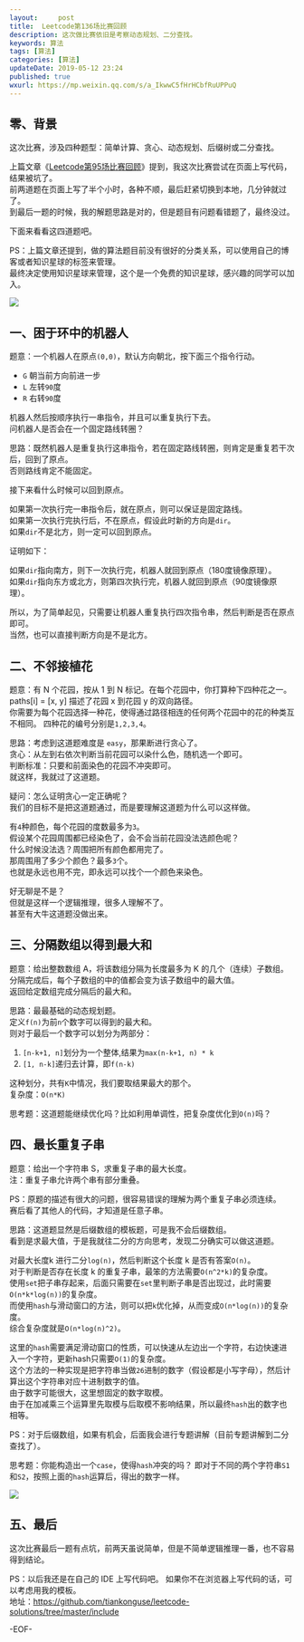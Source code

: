 ```yaml
---   
layout:     post  
title:  Leetcode第136场比赛回顾  
description: 这次做比赛依旧是考察动态规划、二分查找。  
keywords: 算法  
tags: [算法]    
categories: [算法]  
updateDate: 2019-05-12 23:24   
published: true 
wxurl: https://mp.weixin.qq.com/s/a_IkwwC5fHrHCbfRuUPPuQ  
---  
```



## 零、背景  


这次比赛，涉及四种题型：简单计算、贪心、动态规划、后缀树或二分查找。  


上篇文章《[Leetcode第95场比赛回顾](https://mp.weixin.qq.com/s/VfSfndvIv2lCEpIENOCq0A)》提到，我这次比赛尝试在页面上写代码，结果被坑了。  
前两道题在页面上写了半个小时，各种不顺，最后赶紧切换到本地，几分钟就过了。  
到最后一题的时候，我的解题思路是对的，但是题目有问题看错题了，最终没过。  


下面来看看这四道题吧。  


PS：上篇文章还提到，做的算法题目前没有很好的分类关系，可以使用自己的博客或者知识星球的标签来管理。  
最终决定使用知识星球来管理，这个是一个免费的知识星球，感兴趣的同学可以加入。  

![](https://res2019.tiankonguse.com/images/2019/05/12/001.jpg)  


## 一、困于环中的机器人  


题意：一个机器人在原点`(0,0)`，默认方向朝北，按下面三个指令行动。  


* `G` 朝当前方向前进一步  
* `L` 左转`90`度  
* `R` 右转`90`度  


机器人然后按顺序执行一串指令，并且可以重复执行下去。  
问机器人是否会在一个固定路线转圈？  


思路：既然机器人是重复执行这串指令，若在固定路线转圈，则肯定是重复若干次后，回到了原点。  
否则路线肯定不能固定。  


接下来看什么时候可以回到原点。  


如果第一次执行完一串指令后，就在原点，则可以保证是固定路线。  
如果第一次执行完执行后，不在原点，假设此时新的方向是`dir`。  
如果`dir`不是北方，则一定可以回到原点。  


证明如下：  


如果`dir`指向南方，则下一次执行完，机器人就回到原点（180度镜像原理）。  
如果`dir`指向东方或北方，则第四次执行完，机器人就回到原点（90度镜像原理）。  


所以，为了简单起见，只需要让机器人重复执行四次指令串，然后判断是否在原点即可。  
当然，也可以直接判断方向是不是北方。  


## 二、不邻接植花  


题意：有 N 个花园，按从 1 到 N 标记。在每个花园中，你打算种下四种花之一。  
paths[i] = [x, y] 描述了花园 x 到花园 y 的双向路径。  
你需要为每个花园选择一种花，使得通过路径相连的任何两个花园中的花的种类互不相同。
四种花的编号分别是`1,2,3,4`。  


思路：考虑到这道题难度是 `easy`，那果断进行贪心了。  
贪心：从左到右依次判断当前花园可以染什么色，随机选一个即可。  
判断标准：只要和前面染色的花园不冲突即可。  
就这样，我就过了这道题。  


疑问：怎么证明贪心一定正确呢？  
我们的目标不是把这道题通过，而是要理解这道题为什么可以这样做。  


有`4`种颜色，每个花园的度数最多为`3`。  
假设某个花园周围都已经染色了，会不会当前花园没法选颜色呢？  
什么时候没法选？周围把所有颜色都用完了。  
那周围用了多少个颜色？最多`3`个。  
也就是永远也用不完，即永远可以找个一个颜色来染色。  


好无聊是不是？  
但就是这样一个逻辑推理，很多人理解不了。  
甚至有大牛这道题没做出来。  



## 三、分隔数组以得到最大和  


题意：给出整数数组 A，将该数组分隔为长度最多为 K 的几个（连续）子数组。  
分隔完成后，每个子数组的中的值都会变为该子数组中的最大值。  
返回给定数组完成分隔后的最大和。  


思路：最最基础的动态规划题。  
定义`f(n)`为前`n`个数字可以得到的最大和。  
则对于最后一个数字可以划分为两部分：  


1. `[n-k+1, n]`划分为一个整体,结果为`max(n-k+1, n) * k`  
2. `[1, n-k]`递归去计算，即`f(n-k)`  


这种划分，共有`K`中情况，我们要取结果最大的那个。  
复杂度：`O(n*K)`  


思考题：这道题能继续优化吗？比如利用单调性，把复杂度优化到`O(n)`吗？  


## 四、最长重复子串  


题意：给出一个字符串 S，求重复子串的最大长度。  
注：重复子串允许两个串有部分重叠。  


PS：原题的描述有很大的问题，很容易错误的理解为两个重复子串必须连续。  
赛后看了其他人的代码，才知道是任意子串。  


思路：这道题显然是后缀数组的模板题，可是我不会后缀数组。  
看到是求最大值，于是我就往二分的方向思考，发现二分确实可以做这道题。  


对最大长度k 进行二分`log(n)`，然后判断这个长度 k 是否有答案`O(n)`。  
对于判断是否存在长度 k 的重复子串，最笨的方法需要`O(n^2*k)`的复杂度。  
使用`set`把子串存起来，后面只需要在`set`里判断子串是否出现过，此时需要`O(n*k*log(n))`的复杂度。  
而使用`hash`与滑动窗口的方法，则可以把`k`优化掉，从而变成`O(n*log(n))`的复杂度。  
综合复杂度就是`O(n*log(n)^2)`。  


这里的`hash`需要满足滑动窗口的性质，可以快速从左边出一个字符，右边快速进入一个字符，更新hash只需要`O(1)`的复杂度。  
这个方法的一种实现是把字符串当做`26`进制的数字（假设都是小写字母），然后计算出这个字符串对应十进制数字的值。  
由于数字可能很大，这里想固定的数字取模。  
由于在加减乘三个运算里先取模与后取模不影响结果，所以最终`hash`出的数字也相等。  


PS：对于后缀数组，如果有机会，后面我会进行专题讲解（目前专题讲解到二分查找了）。  


思考题：你能构造出一个`case`，使得`hash`冲突的吗？
即对于不同的两个字符串`S1`和`S2`，按照上面的`hash`运算后，得出的数字一样。  


![](https://res2019.tiankonguse.com/images/2019/05/12/002.png)  


## 五、最后  


这次比赛最后一题有点坑，前两天虽说简单，但是不简单逻辑推理一番，也不容易得到结论。  


PS：以后我还是在自己的 IDE 上写代码吧。 如果你不在浏览器上写代码的话，可以考虑用我的模板。  
地址：https://github.com/tiankonguse/leetcode-solutions/tree/master/include  


-EOF-  


